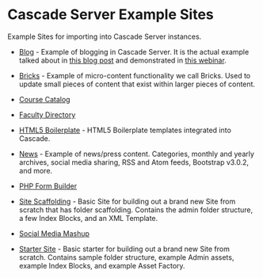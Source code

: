 Cascade Server Example Sites
============================

Example Sites for importing into Cascade Server instances.

- [Blog](https://github.com/hannonhill/Example-Sites/tree/master/Blog) - Example of blogging in Cascade Server. It is the actual example talked about in [this blog post](http://www.hannonhill.com/news/blog/2012/blogging-with-cascade-server.html) and demonstrated in [this webinar](http://www.hannonhill.com/products/demos/setting-up-blogging-in-cascade-webinar-form.html).

- [Bricks](https://github.com/hannonhill/Example-Sites/tree/master/Bricks) - Example of micro-content functionality we call Bricks. Used to update small pieces of content that exist within larger pieces of content.

- [Course Catalog](https://github.com/hannonhill/Example-Sites/tree/master/Course-Catalog)

- [Faculty Directory](https://github.com/hannonhill/Example-Sites/tree/master/Faculty-Directory)

- [HTML5 Boilerplate](https://github.com/hannonhill/Example-Sites/tree/master/HTML5-Boilerplate) - HTML5 Boilerplate templates integrated into Cascade.

- [News](https://github.com/hannonhill/Example-Sites/tree/master/News) - Example of news/press content. Categories, monthly and yearly archives, social media sharing, RSS and Atom feeds, Bootstrap v3.0.2, and more.

- [PHP Form Builder](https://github.com/hannonhill/Example-Sites/tree/master/PHP-Form-Builder)

- [Site Scaffolding](https://github.com/hannonhill/Example-Sites/tree/master/Site-Scaffolding) - Basic Site for building out a brand new Site from scratch that has folder scaffolding. Contains the admin folder structure, a few Index Blocks, and an XML Template.

- [Social Media Mashup](https://github.com/hannonhill/Example-Sites/tree/master/Social-Media-Mashup)

- [Starter Site](https://github.com/hannonhill/Example-Sites/tree/master/Starter-Site) - Basic starter for building out a brand new Site from scratch. Contains sample folder structure, example Admin assets, example Index Blocks, and example Asset Factory.
